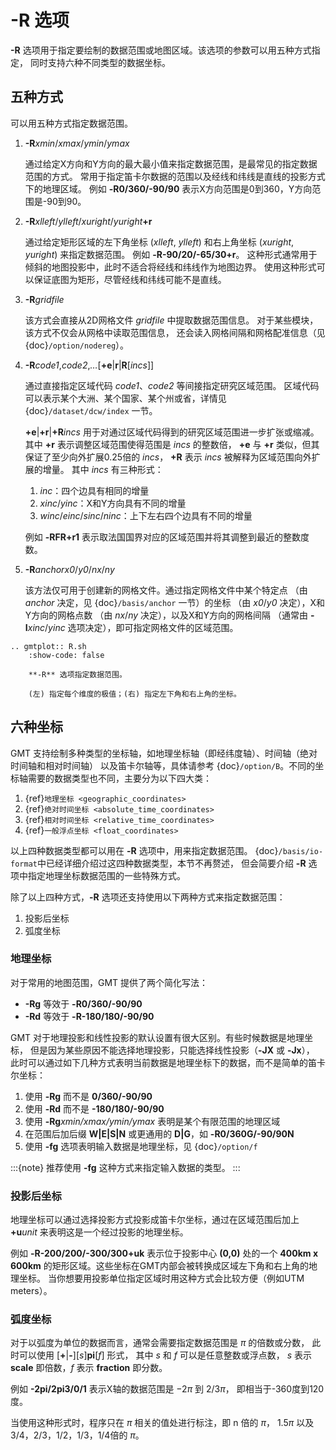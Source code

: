 # -R 选项

**-R** 选项用于指定要绘制的数据范围或地图区域。该选项的参数可以用五种方式指定，
同时支持六种不同类型的数据坐标。

## 五种方式

可以用五种方式指定数据范围。

1. **-R***xmin*/*xmax*/*ymin*/*ymax*

   通过给定X方向和Y方向的最大最小值来指定数据范围，是最常见的指定数据范围的方式。
   常用于指定笛卡尔数据的范围以及经线和纬线是直线的投影方式下的地理区域。
   例如 **-R0/360/-90/90** 表示X方向范围是0到360，Y方向范围是-90到90。

2. **-R**_xlleft_/*ylleft*/*xuright*/_yuright_**+r**

   通过给定矩形区域的左下角坐标 (*xlleft*, *ylleft*) 和右上角坐标 (*xuright*, *yuright*)
   来指定数据范围。
   例如 **-R-90/20/-65/30+r**。
   这种形式通常用于倾斜的地图投影中，此时不适合将经线和纬线作为地图边界。
   使用这种形式可以保证底图为矩形，尽管经线和纬线可能不是直线。

3. **-R**_gridfile_

   该方式会直接从2D网格文件 *gridfile* 中提取数据范围信息。
   对于某些模块，该方式不仅会从网格中读取范围信息，
   还会读入网格间隔和网格配准信息（见 {doc}`/option/nodereg`）。

4. **-R**_code1_,*code2*,*…*\[**+e**|**r**|**R**\[*incs*\]\]

   通过直接指定区域代码 *code1*、*code2* 等间接指定研究区域范围。
   区域代码可以表示某个大洲、某个国家、某个州或省，详情见 {doc}`/dataset/dcw/index` 一节。

   **+e**|**+r**|**+R**_incs_ 用于对通过区域代码得到的研究区域范围进一步扩张或缩减。
   其中 **+r** 表示调整区域范围使得范围是 *incs* 的整数倍，
   **+e** 与 **+r** 类似，但其保证了至少向外扩展0.25倍的 *incs*，
   **+R** 表示 *incs* 被解释为区域范围向外扩展的增量。
   其中 *incs* 有三种形式：

   1. *inc*：四个边具有相同的增量
   2. *xinc*/*yinc*：X和Y方向具有不同的增量
   3. *winc*/*einc*/*sinc*/*ninc*：上下左右四个边具有不同的增量

   例如 **-RFR+r1** 表示取法国国界对应的区域范围并将其调整到最近的整数度数。

5. **-R**_anchor_*x0*/*y0*/*nx*/*ny*

   该方法仅可用于创建新的网格文件。通过指定网格文件中某个特定点
   （由 *anchor* 决定，见 {doc}`/basis/anchor` 一节）的坐标
   （由 *x0*/*y0* 决定），X和Y方向的网格点数
   （由 *nx*/*ny* 决定），以及X和Y方向的网格间隔
   （通常由 **-I***xinc*/*yinc* 选项决定），即可指定网格文件的区域范围。

```{eval-rst}
.. gmtplot:: R.sh
    :show-code: false

    **-R** 选项指定数据范围。

    (左) 指定每个维度的极值；(右) 指定左下角和右上角的坐标。
```

## 六种坐标

GMT 支持绘制多种类型的坐标轴，如地理坐标轴（即经纬度轴）、时间轴（绝对时间轴和相对时间轴）
以及笛卡尔轴等，具体请参考 {doc}`/option/B`。不同的坐标轴需要的数据类型也不同，主要分为以下四大类：

1. {ref}`地理坐标 <geographic_coordinates>`
2. {ref}`绝对时间坐标 <absolute_time_coordinates>`
3. {ref}`相对时间坐标 <relative_time_coordinates>`
4. {ref}`一般浮点坐标 <float_coordinates>`

以上四种数据类型都可以用在 **-R** 选项中，用来指定数据范围。
{doc}`/basis/io-format`中已经详细介绍过这四种数据类型，本节不再赘述，
但会简要介绍 **-R** 选项中指定地理坐标数据范围的一些特殊方式。

除了以上四种方式，**-R** 选项还支持使用以下两种方式来指定数据范围：

1. 投影后坐标
2. 弧度坐标

### 地理坐标

对于常用的地图范围，GMT 提供了两个简化写法：

- **-Rg** 等效于 **-R0/360/-90/90**
- **-Rd** 等效于 **-R-180/180/-90/90**

GMT 对于地理投影和线性投影的默认设置有很大区别。有些时候数据是地理坐标，
但是因为某些原因不能选择地理投影，只能选择线性投影（**-JX** 或 **-Jx**），
此时可以通过如下几种方式表明当前数据是地理坐标下的数据，而不是简单的笛卡尔坐标：

1. 使用 **-Rg** 而不是 **0/360/-90/90**
2. 使用 **-Rd** 而不是 **-180/180/-90/90**
3. 使用 **-Rg***xmin/xmax/ymin/ymax* 表明是某个有限范围的地理区域
4. 在范围后加后缀 **W|E|S|N** 或更通用的 **D|G**，如 **-R0/360G/-90/90N**
5. 使用 **-fg** 选项表明输入数据是地理坐标，见 {doc}`/option/f`

:::{note}
推荐使用 **-fg** 这种方式来指定输入数据的类型。
:::

### 投影后坐标

地理坐标可以通过选择投影方式投影成笛卡尔坐标，通过在区域范围后加上 **+u***unit*
来表明这是一个经过投影的地理坐标。

例如 **-R-200/200/-300/300+uk** 表示位于投影中心 **(0,0)** 处的一个 **400km x 600km**
的矩形区域。这些坐标在GMT内部会被转换成区域左下角和右上角的地理坐标。
当你想要用投影单位指定区域时用这种方式会比较方便（例如UTM meters）。

### 弧度坐标

对于以弧度为单位的数据而言，通常会需要指定数据范围是 $\pi$ 的倍数或分数，
此时可以使用 \[**+**|**-**\]\[*s*\]**pi**\[*f*\] 形式，
其中 *s* 和 *f* 可以是任意整数或浮点数，
*s* 表示 **scale** 即倍数，*f* 表示 **fraction** 即分数。

例如 **-2pi/2pi3/0/1** 表示X轴的数据范围是 $-2\pi$ 到 $2/3\pi$，
即相当于-360度到120度。

当使用这种形式时，程序只在 $\pi$ 相关的值处进行标注，即 n 倍的 $\pi$，
$1.5\pi$ 以及 3/4，2/3，1/2，1/3，1/4倍的 $\pi$。

